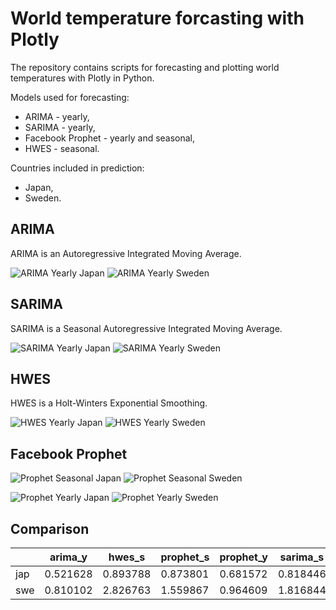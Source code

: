 # World temperature forcasting with Plotly

The repository contains scripts for forecasting and plotting world temperatures with Plotly in Python.

Models used for forecasting:
- ARIMA - yearly,
- SARIMA - yearly,
- Facebook Prophet - yearly and seasonal,
- HWES - seasonal.

Countries included in prediction:
- Japan,
- Sweden.

## ARIMA
ARIMA is an Autoregressive Integrated Moving Average.

![ARIMA Yearly Japan](plots/arima_yearly_jap.png)
![ARIMA Yearly Sweden](plots/arima_yearly_swe.png)

## SARIMA
SARIMA is a Seasonal Autoregressive Integrated Moving Average.

![SARIMA Yearly Japan](plots/sarima_yearly_jap.png)
![SARIMA Yearly Sweden](plots/sarima_yearly_swe.png)

## HWES
HWES is a Holt-Winters Exponential Smoothing.

![HWES Yearly Japan](plots/hwes_yearly_jap.png)
![HWES Yearly Sweden](plots/hwes_yearly_swe.png)

## Facebook Prophet
![Prophet Seasonal Japan](plots/prophet_seasonal_jap.png)
![Prophet Seasonal Sweden](plots/prophet_seasonal_swe.png)

![Prophet Yearly Japan](plots/prophet_yearly_jap.png)
![Prophet Yearly Sweden](plots/prophet_yearly_swe.png)

## Comparison
|            | arima_y  | hwes_s   | prophet_s | prophet_y | sarima_s  | sarima_y  |
|------------|----------|----------|-----------|-----------|-----------|-----------|
| jap        | 0.521628 | 0.893788 | 0.873801  | 0.681572  | 0.818446  | 0.567941  |
| swe        | 0.810102 | 2.826763 | 1.559867  | 0.964609  | 1.816844  | 1.174252  |
